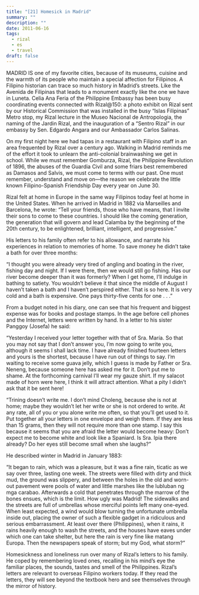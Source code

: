 ```yaml
---
title: "[21] Homesick in Madrid"
summary: ""
description: ""
date: 2011-06-16
tags:
  - rizal
  - es
  - travel
draft: false
---
```


MADRID IS one of my favorite cities, because of its museums, cuisine and the warmth of its people who maintain a special affection for Filipinos. A Filipino historian can trace so much history in Madrid’s streets. Like the Avenida de Filipinas that leads to a monument exactly like the one we have in Luneta. Celia Ana Feria of the Philippine Embassy has been busy coordinating events connected with Rizal@150: a photo exhibit on Rizal sent by our Historical Commission that was installed in the busy “Islas Filipinas” Metro stop, my Rizal lecture in the Museo Nacional de Antropologia, the naming of the Jardin Rizal, and the inauguration of a “Sentro Rizal” in our embassy by Sen. Edgardo Angara and our Ambassador Carlos Salinas.

On my first night here we had tapas in a restaurant with Filipino staff in an area frequented by Rizal over a century ago. Walking in Madrid reminds me of the effort it took to unlearn the anti-colonial brainwashing we get in school. While we must remember Gomburza, Rizal, the Philippine Revolution of 1896, the abuses of the Guardia Civil and some friars best remembered as Damasos and Salvis, we must come to terms with our past. One must remember, understand and move on—the reason we celebrate the little known Filipino-Spanish Friendship Day every year on June 30.

Rizal felt at home in Europe in the same way Filipinos today feel at home in the United States. When he arrived in Madrid in 1882 via Marseilles and Barcelona, he wrote: “Tell your friends, those who have means, that I invite their sons to come to these countries. I should like the coming generation, the generation that will govern and lead Calamba by the beginning of the 20th century, to be enlightened, brilliant, intelligent, and progressive.”

His letters to his family often refer to his allowance, and narrate his experiences in relation to memories of home. To save money he didn’t take a bath for over three months:

“I thought you were already very tired of angling and boating in the river, fishing day and night. If I were there, then we would still go fishing. Has our river become deeper than it was formerly? When I get home, I’ll indulge in bathing to satiety. You wouldn’t believe it that since the middle of August I haven’t taken a bath and I haven’t perspired either. That is so here. It is very cold and a bath is expensive. One pays thirty-five cents for one . . .”

From a budget noted in his diary, one can see that his frequent and biggest expense was for books and postage stamps. In the age before cell phones and the Internet, letters were written by hand. In a letter to his sister Panggoy (Josefa) he said:

“Yesterday I received your letter together with that of Sra. María. So that you may not say that I don’t answer you, I’m now going to write you, although it seems I shall lack time. I have already finished fourteen letters and yours is the shortest, because I have run out of things to say. I’m waiting to receive some guava jelly, which I guess is made by Father or Sra. Neneng, because someone here has asked me for it. Don’t put me to shame. At the forthcoming carnival I’ll wear my gauze shirt. If my salacot made of horn were here, I think it will attract attention. What a pity I didn’t ask that it be sent here!

“Trining doesn’t write me. I don’t mind Choleng, because she is not at home; maybe they wouldn’t let her write or she is not ordered to write. At any rate, all of you or you alone write me often, so that you’ll get used to it. Put together all your letters in one envelope and weigh them. If they are less than 15 grams, then they will not require more than one stamp. I say this because it seems that you are afraid the letter would become heavy: Don’t expect me to become white and look like a Spaniard. Is Sra. Ipia there already? Do her eyes still become small when she laughs?”

He described winter in Madrid in January 1883:

“It began to rain, which was a pleasure, but it was a fine rain, ticatic as we say over three, lasting one week. The streets were filled with dirty and thick mud, the ground was slippery, and between the holes in the old and worn-out pavement were pools of water and little marshes like the lubluban ng mga carabao. Afterwards a cold that penetrates through the marrow of the bones ensues, which is the limit. How ugly was Madrid! The sidewalks and the streets are full of umbrellas whose merciful points left many one-eyed. When least expected, a wind would blow turning the unfortunate umbrella inside out, placing the owner of such a flexible gadget in a ridiculous and serious embarrassment. At least over there (Philippines), when it rains, it rains heavily enough to wash the streets, and the houses have eaves under which one can take shelter, but here the rain is very fine like matang Europa. Then the newspapers speak of storm; but my God, what storm?”

Homesickness and loneliness run over many of Rizal’s letters to his family. He coped by remembering loved ones, recalling in his mind’s eye the familiar places, the sounds, tastes and smell of the Philippines. Rizal’s letters are relevant to overseas Filipino workers today. If they read the letters, they will see beyond the textbook hero and see themselves through the mirror of history.
